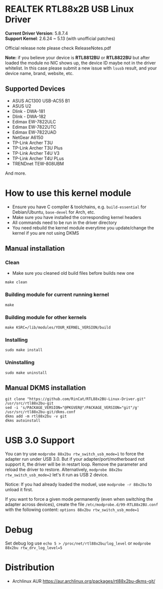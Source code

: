 # REALTEK RTL88x2B USB Linux Driver  
**Current Driver Version**: 5.8.7.4  
**Support Kernel**: 2.6.24 ~ 5.13 (with unofficial patches)  

Official release note please check ReleaseNotes.pdf  

**Note:** if you believe your device is **RTL8812BU** or **RTL8822BU** but after loaded the module no NIC shows up, the device ID maybe not in the driver whitelist. In this case please submit a new issue with `lsusb` result, and your device name, brand, website, etc.

## Supported Devices
* ASUS AC1300 USB-AC55 B1
* ASUS U2
* Dlink - DWA-181
* Dlink - DWA-182
* Edimax EW-7822ULC
* Edimax EW-7822UTC
* Edimax EW-7822UAD
* NetGear A6150
* TP-Link Archer T3U
* TP-Link Archer T3U Plus
* TP-Link Archer T4U V3
* TP-Link Archer T4U PLus
* TRENDnet TEW-808UBM

And more.

# How to use this kernel module
* Ensure you have C compiler & toolchains, e.g. `build-essential` for Debian/Ubuntu, `base-devel` for Arch, etc.
* Make sure you have installed the corresponding kernel headers
* All commands need to be run in the driver directory
* You need rebuild the kernel module everytime you update/change the kernel if you are not using DKMS


## Manual installation
### Clean
* Make sure you cleaned old build files before builds new one
```
make clean
```

### Building module for current running kernel
```
make
```

### Building module for other kernels
```
make KSRC=/lib/modules/YOUR_KERNEL_VERSION/build
```

### Installing
```
sudo make install
```

### Uninstalling
```
sudo make uninstall
```

## Manual DKMS installation
```
git clone "https://github.com/RinCat/RTL88x2BU-Linux-Driver.git" /usr/src/rtl88x2bu-git
sed -i 's/PACKAGE_VERSION="@PKGVER@"/PACKAGE_VERSION="git"/g' /usr/src/rtl88x2bu-git/dkms.conf
dkms add -m rtl88x2bu -v git
dkms autoinstall
```

# USB 3.0 Support
You can try use `modprobe 88x2bu rtw_switch_usb_mode=1` to force the adapter run under USB 3.0. But if your adapter/port/motherboard not support it, the driver will be in restart loop. Remove the parameter and reload the driver to restore. Alternatively, `modprobe 88x2bu rtw_switch_usb_mode=2` let\'s it run as USB 2 device. 

Notice: If you had already loaded the moduel, use `modprobe -r 88x2bu` to unload it first.

If you want to force a given mode permanently (even when switching the adapter across devices), create the file `/etc/modprobe.d/99-RTL88x2BU.conf` with the following content:
`options 88x2bu rtw_switch_usb_mode=1`


# Debug
Set debug log use `echo 5 > /proc/net/rtl88x2bu/log_level` or `modprobe 88x2bu rtw_drv_log_level=5`

# Distribution
* Archlinux AUR https://aur.archlinux.org/packages/rtl88x2bu-dkms-git/

